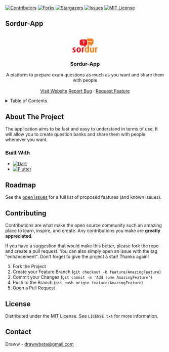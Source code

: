 <div id="top"></div>

[![Contributors][contributors-shield]][contributors-url]
[![Forks][forks-shield]][forks-url]
[![Stargazers][stars-shield]][stars-url]
[![Issues][issues-shield]][issues-url]
[![MIT License][license-shield]][license-url]

## Sordur-App

<br />
<div align="center">
  <a href="https://github.com/Draww/sordur-app">
    <img src="images/logo.png" alt="logo" width="80" />
  </a>

  <h3 align="center">Sordur-App</h3>

  <p align="center">A platform to prepare exam questions as much as you want and share them with people
  <br />
  <br />

  <a href="https://sordur.com/">
  Visit Website</a>

  <a href="https://github.com/draww/sordur-app/issues">
  Report Bug</a>
    ·
  <a href="https://github.com/draww/sordur-app/issues">
  Request Feature</a>

  </p>

</div>

<!-- TABLE OF CONTENTS -->
<details>
  <summary>Table of Contents</summary>
  <ol>
    <li>
      <a href="#about-the-project">About The Project</a>
      <ul>
        <li><a href="#built-with">Built With</a></li>
      </ul>
    </li>
    <li><a href="#roadmap">Roadmap</a></li>
    <li><a href="#contributing">Contributing</a></li>
    <li><a href="#license">License</a></li>
    <li><a href="#contact">Contact</a></li>
  </ol>
</details>

<!-- ABOUT THE PROJECT -->

## About The Project

The application aims to be fast and easy to understand in terms of use. It will allow you to create question banks and share them with people whenever you want.

### Built With

- [![Dart][dart]][dart-url]
- [![Flutter][flutter]][flutter-url]

<!-- ROADMAP -->

## Roadmap

  <!-- [ ] Feature-->

See the [open issues](https://github.com/Draww/sordur-app/issues) for a full list of proposed features (and known issues).

<!-- CONTRIBUTING -->

## Contributing

Contributions are what make the open source community such an amazing place to learn, inspire, and create. Any contributions you make are **greatly appreciated**.

If you have a suggestion that would make this better, please fork the repo and create a pull request. You can also simply open an issue with the tag "enhancement".
Don't forget to give the project a star! Thanks again!

1. Fork the Project
2. Create your Feature Branch (`git checkout -b feature/AmazingFeature`)
3. Commit your Changes (`git commit -m 'Add some AmazingFeature'`)
4. Push to the Branch (`git push origin feature/AmazingFeature`)
5. Open a Pull Request

<!-- LICENSE -->

## License

Distributed under the MIT License. See `LICENSE.txt` for more information.

<!-- CONTACT -->

## Contact

Draww - drawwbeta@gmail.com

<!-- MARKDOWN LINKS & IMAGES -->

[contributors-shield]: https://img.shields.io/github/contributors/draww/sordur-app.svg?style=for-the-badge
[contributors-url]: https://github.com/draww/sordur-app/graphs/contributors
[dart]: https://img.shields.io/badge/dart-%230175C2.svg?style=for-the-badge&logo=dart&logoColor=white
[forks-shield]: https://img.shields.io/github/forks/draww/sordur-app.svg?style=for-the-badge
[forks-url]: https://github.com/draww/sordur-app/network/members
[stars-shield]: https://img.shields.io/github/stars/draww/sordur-app.svg?style=for-the-badge
[stars-url]: https://github.com/draww/sordur-app/stargazers
[issues-shield]: https://img.shields.io/github/issues/draww/sordur-app.svg?style=for-the-badge
[issues-url]: https://github.com/draww/sordur-app/issues
[license-shield]: https://img.shields.io/github/license/draww/sordur-app.svg?style=for-the-badge
[license-url]: https://github.com/draww/sordur-app/blob/master/LICENSE.txt
[dart-url]: https://dart.dev/
[flutter]: https://img.shields.io/badge/Flutter-%2302569B.svg?style=for-the-badge&logo=Flutter&logoColor=white
[flutter-url]: https://flutter.dev/?gclsrc=ds&gclsrc=ds
